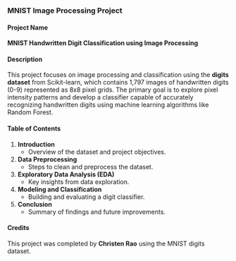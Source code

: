 ### MNIST Image Processing Project

#### Project Name
**MNIST Handwritten Digit Classification using Image Processing**

#### Description
This project focuses on image processing and classification using the **digits dataset** from Scikit-learn, which contains 1,797 images of handwritten digits (0-9) represented as 8x8 pixel grids. The primary goal is to explore pixel intensity patterns and develop a classifier capable of accurately recognizing handwritten digits using machine learning algorithms like Random Forest.

#### Table of Contents
1. **Introduction**
   - Overview of the dataset and project objectives.
2. **Data Preprocessing**
   - Steps to clean and preprocess the dataset.
3. **Exploratory Data Analysis (EDA)**
   - Key insights from data exploration.
4. **Modeling and Classification**
   - Building and evaluating a digit classifier.
5. **Conclusion**
   - Summary of findings and future improvements.

#### Credits
This project was completed by **Christen Rao** using the MNIST digits dataset.
